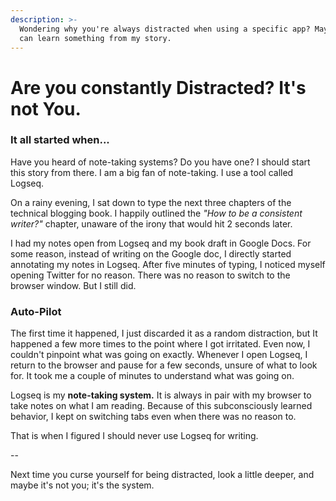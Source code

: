 ```yaml
---
description: >-
  Wondering why you're always distracted when using a specific app? Maybe you
  can learn something from my story.
---
```


# Are you constantly Distracted? It's not You.

### It all started when...

Have you heard of note-taking systems? Do you have one? I should start this story from there. I am a big fan of note-taking. I use a tool called Logseq.

On a rainy evening, I sat down to type the next three chapters of the technical blogging book. I happily outlined the _"How to be a consistent writer?"_ chapter, unaware of the irony that would hit 2 seconds later.

I had my notes open from Logseq and my book draft in Google Docs. For some reason, instead of writing on the Google doc, I directly started annotating my notes in Logseq. After five minutes of typing, I noticed myself opening Twitter for no reason. There was no reason to switch to the browser window. But I still did. &#x20;

### Auto-Pilot &#x20;

The first time it happened, I just discarded it as a random distraction, but It happened a few more times to the point where I got irritated. Even now, I couldn't pinpoint what was going on exactly. Whenever I open Logseq, I return to the browser and pause for a few seconds, unsure of what to look for. It took me a couple of minutes to understand what was going on.

Logseq is my **note-taking system.** It is always in pair with my browser to take notes on what I am reading. Because of this subconsciously learned behavior, I kept on switching tabs even when there was no reason to.&#x20;

That is when I figured I should never use Logseq for writing.&#x20;

\--

Next time you curse yourself for being distracted, look a little deeper, and maybe it's not you; it's the system.
